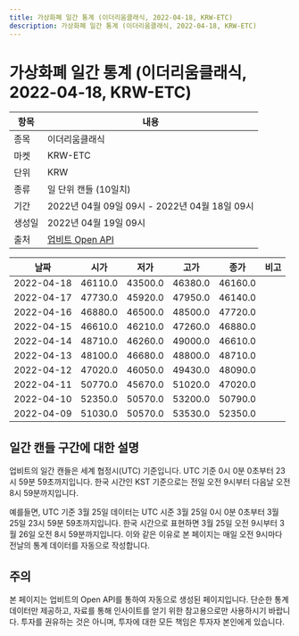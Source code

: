 ```yaml
---
title: 가상화폐 일간 통계 (이더리움클래식, 2022-04-18, KRW-ETC)
description: 가상화폐 일간 통계 (이더리움클래식, 2022-04-18, KRW-ETC)
---
```



가상화폐 일간 통계 (이더리움클래식, 2022-04-18, KRW-ETC)
===

|항목|내용|
|--|--|
|종목|이더리움클래식|
|마켓|KRW-ETC|
|단위|KRW|
|종류|일 단위 캔들 (10일치)|
|기간|2022년 04월 09일 09시 - 2022년 04월 18일 09시|
|생성일|2022년 04월 19일 09시|
|출처|[업비트 Open API](https://docs.upbit.com)|


|날짜|시가|저가|고가|종가|비고|
|--|--|--|--|--|--|
|2022-04-18|46110.0|43500.0|46380.0|46160.0|    |
|2022-04-17|47730.0|45920.0|47950.0|46140.0|    |
|2022-04-16|46880.0|46500.0|48500.0|47720.0|    |
|2022-04-15|46610.0|46210.0|47260.0|46880.0|    |
|2022-04-14|48710.0|46260.0|49000.0|46610.0|    |
|2022-04-13|48100.0|46680.0|48800.0|48710.0|    |
|2022-04-12|47020.0|46050.0|49430.0|48090.0|    |
|2022-04-11|50770.0|45670.0|51020.0|47020.0|    |
|2022-04-10|52350.0|50570.0|53200.0|50790.0|    |
|2022-04-09|51030.0|50570.0|53530.0|52350.0|    |


일간 캔들 구간에 대한 설명
---


업비트의 일간 캔들은 세계 협정시(UTC) 기준입니다. 
UTC 기준 0시 0분 0초부터 23시 59분 59초까지입니다. 
한국 시간인 KST 기준으로는 전일 오전 9시부터 다음날 오전 8시 59분까지입니다. 


예를들면, UTC 기준 3월 25일 데이터는 UTC 시준 3월 25일 0시 0분 0초부터 3월 25일 23시 59분 59초까지입니다. 
한국 시간으로 표현하면 3월 25일 오전 9시부터 3월 26일 오전 8시 59분까지입니다. 
이와 같은 이유로 본 페이지는 매일 오전 9시마다 전날의 통계 데이터를 자동으로 작성합니다. 


주의
---


본 페이지는 업비트의 Open API를 통하여 자동으로 생성된 페이지입니다. 
단순한 통계 데이터만 제공하고, 자료를 통해 인사이트를 얻기 위한 참고용으로만 사용하시기 바랍니다. 
투자를 권유하는 것은 아니며, 투자에 대한 모든 책임은 투자자 본인에게 있습니다. 
